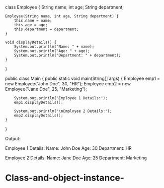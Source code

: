 
class Employee {
    String name;
    int age;
    String department;

    Employee(String name, int age, String department) {
        this.name = name;
        this.age = age;
        this.department = department;
    }

    void displayDetails() {
        System.out.println("Name: " + name);
        System.out.println("Age: " + age);
        System.out.println("Department: " + department);
    }
}

public class Main {
    public static void main(String[] args) {
        Employee emp1 = new Employee("John Doe", 30, "HR");
        Employee emp2 = new Employee("Jane Doe", 25, "Marketing");

        System.out.println("Employee 1 Details:");
        emp1.displayDetails();

        System.out.println("\nEmployee 2 Details:");
        emp2.displayDetails();
    }
}


Output:


Employee 1 Details:
Name: John Doe
Age: 30
Department: HR

Employee 2 Details:
Name: Jane Doe
Age: 25
Department: Marketing
# Class-and-object-instance-
